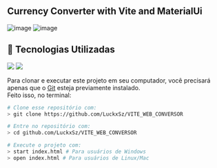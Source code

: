 ## Currency Converter with Vite and MaterialUi

![image](https://github.com/LuckxSz/VITE_WEB_CONVERSOR/assets/135531180/c39f75f8-78c9-4fea-9c06-e3e3c2cd0f14)
![image](https://github.com/LuckxSz/VITE_WEB_CONVERSOR/assets/135531180/c53cc328-8d7e-4d8c-ae32-4a1d15319b67)

## 🚀 Tecnologias Utilizadas

 <img src="https://img.shields.io/badge/Material--UI-0081CB?style=for-the-badge&logo=material-ui&logoColor=white" />  
<img src="https://img.shields.io/badge/React-20232A?style=for-the-badge&logo=react&logoColor=61DAFB" />

Para clonar e executar este projeto em seu computador, você precisará apenas que o [Git](https://git-scm.com/) esteja previamente instalado.<br>
Feito isso, no terminal:

```bash
# Clone esse repositório com:
> git clone https://github.com/LuckxSz/VITE_WEB_CONVERSOR

# Entre no repositório com:
> cd github.com/LuckxSz/VITE_WEB_CONVERSOR

# Execute o projeto com:
> start index.html # Para usuários de Windows
> open index.html # Para usuários de Linux/Mac
```
